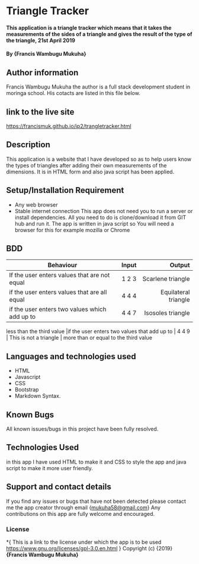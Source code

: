 # Triangle Tracker
#### This application is a triangle tracker which means that it takes the measurements of the sides of a triangle and gives the result of the type of the triangle, 21st April 2019
#### By **{Francis Wambugu Mukuha}**
## Author information
Francis Wambugu Mukuha the author is a full stack development student in moringa school. His cotacts are listed in this file below.
## link to the live site
https://francismuk.github.io/ip2/trangletracker.html
## Description
This application is a website that I have developed so as to help users know the types of triangles after adding their own measurements of the dimensions. It is in HTML form and also java script has been applied. 
## Setup/Installation Requirement
* Any web browser
* Stable internet connection
This app does not need you to run a server or install dependencies. All you need to do is clone/download it from GIT hub and run it. The app is written in java script so You will need a browser for this for example mozilla or Chrome 
## BDD
|Behaviour                                        |Input      | Output                 |
|----------------------------------------------  |:----------:|-----------------------:|
|If the user enters values that are not equal     | 1 2 3     | Scarlene triangle      |
|if the user enters values that are all equal     | 4 4 4     | Equilateral triangle   |
|if the user enters two values which add up to    | 4 4 7     | Isosoles triangle      |
less than the third value 
|if the user enters two values that add up to     | 4 4 9     | This is not a triangle |
more than or equal to the third value 
## Languages and technologies used
* HTML
* Javascript
* CSS
* Bootstrap
* Markdown Syntax.
## Known Bugs
All known issues/bugs in this project have been fully resolved. 
## Technologies Used
in this app I have used HTML to make it and CSS to style the app and java script to make it more user friendly.
## Support and contact details
If you find any issues or bugs that have not been detected please contact me the app creator through email {mukuha58@gmail.com} Any contributions on this app are fully welcome and encouraged.
### License
*{  This is a link to the license under which the app is to be used      https://www.gnu.org/licenses/gpl-3.0.en.html }           Copyright (c) {2019} **{Francis Wambugu Mukuha}**
